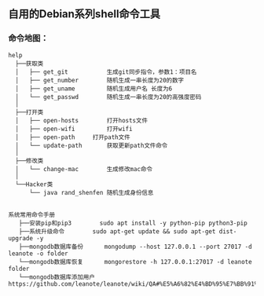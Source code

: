 ## 自用的Debian系列shell命令工具

### **命令地图**：
<pre><code>help
  ├──获取类
  │   ├── get_git   		生成git同步指令，参数1：项目名
  │   ├── get_number		随机生成一串长度为20的数字
  │   ├── get_uname  		随机生成用户名 长度为6
  │   └── get_passwd		随机生成一串长度为20的高强度密码
  │
  ├──打开类
  │   ├── open-hosts		打开hosts文件
  │   ├── open-wifi   		打开wifi
  │   ├── open-path		打开path文件
  │   └── update-path		获取更新path文件命令
  │
  ├──修改类
  │   └── change-mac		生成修改mac命令
  │
  └──Hacker类
      └── java rand_shenfen	随机生成身份信息


系统常用命令手册
   ├──安装pip和pip3		sudo apt install -y python-pip python3-pip
   ├──系统升级命令		sudo apt-get update && sudo apt-get dist-upgrade -y
   ├──mongodb数据库备份		mongodump --host 127.0.0.1 --port 27017 -d leanote -o folder
   └──mongodb数据库恢复		mongorestore -h 127.0.0.1:27017 -d leanote folder
   └──mongodb数据库添加用户	https://github.com/leanote/leanote/wiki/QA#%E5%A6%82%E4%BD%95%E7%BB%91%E5%AE%9A%E5%9F%9F%E5%90%8D</code></pre>



